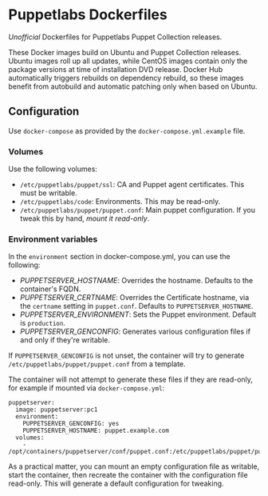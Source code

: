 # Puppetlabs Dockerfiles

*Unofficial* Dockerfiles for Puppetlabs Puppet Collection releases.

These Docker images build on Ubuntu and Puppet Collection releases.
Ubuntu images roll up all updates, while CentOS images contain only
the package versions at time of installation DVD release.  Docker
Hub automatically triggers rebuilds on dependency rebuild, so these
images benefit from autobuild and automatic patching only when
based on Ubuntu.

## Configuration

Use `docker-compose` as provided by the `docker-compose.yml.example`
file.

### Volumes

Use the following volumes:

* `/etc/puppetlabs/puppet/ssl`: CA and Puppet agent certificates.
This must be writable.
* `/etc/puppetlabs/code`:  Environments.  This may be read-only.
* `/etc/puppetlabs/puppet/puppet.conf`:  Main puppet configuration.
If you tweak this by hand, _mount it read-only_.

### Environment variables

In the `environment` section in docker-compose.yml, you can use the
following:

* *PUPPETSERVER_HOSTNAME*: Overrides the hostname.  Defaults to the
container's FQDN.
* *PUPPETSERVER_CERTNAME*: Overrides the Certificate hostname, via
the `certname` setting in `puppet.conf`.  Defaults to
`PUPPETSERVER_HOSTNAME`.
* *PUPPETSERVER_ENVIRONMENT*:  Sets the Puppet environment.  Default
is `production`.
* *PUPPETSERVER_GENCONFIG*:  Generates various configuration files
if and only if they're writable.

If `PUPPETSERVER_GENCONFIG` is not unset, the container will try to
generate `/etc/puppetlabs/puppet/puppet.conf` from a template.

The container will not attempt to generate these files if they are
read-only, for example if mounted via `docker-compose.yml`:

```
puppetserver:
  image: puppetserver:pc1
  environment:
    PUPPETSERVER_GENCONFIG: yes
    PUPPETSERVER_HOSTNAME: puppet.example.com
  volumes:
    - /opt/containers/puppetserver/conf/puppet.conf:/etc/puppetlabs/puppet/puppet.conf:ro
```

As a practical matter, you can mount an empty configuration file as
writable, start the container, then recreate the container with the
configuration file read-only.  This will generate a default
configuration for tweaking.
